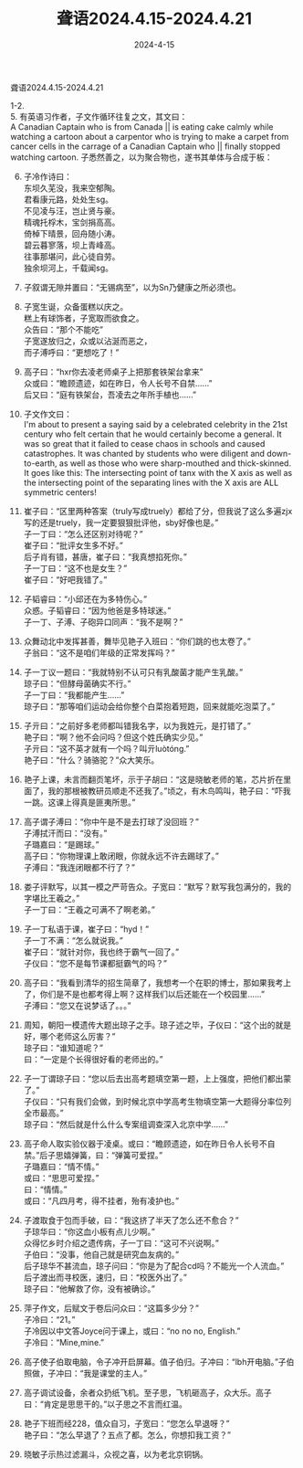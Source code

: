 ﻿---
title: 聋语2024.4.15-2024.4.21
date: 2024-4-15
---
聋语2024.4.15-2024.4.21  
  
1-2.    
5. 有英语习作者，子文作循环往复之文，其文曰：  
A Canadian Captain who is from Canada || is eating cake calmly while watching a cartoon about a carpentor who is trying to make a carpet from cancer cells in the carrage of a Canadian Captain who || finally stopped watching cartoon. 子悉然善之，以为聚合物也，遂书其单体与合成于板：  
   
   
6. 子冷作诗曰：  
东坝久芜没，我来空郁陶。  
君看康元路，处处生sg。  
不见凌与汪，岂止贤与豪。  
精魂托桴木，宝剑捐高高。  
倚棹下晴景，回舟随小涛。  
碧云暮寥落，坝上青峰高。  
往事那堪问，此心徒自劳。  
独余坝河上，千载闻sg。  
7. 子叙谓无隙并置曰：“无锡病至”，以为Sn乃健康之所必须也。  
8. 子宽生诞，众备蛋糕以庆之。  
糕上有球饰者，子宽取而欲食之。  
众告曰：“那个不能吃”  
子宽遂放归之，众或以沾涎而恶之，  
而子溥呼曰：“更想吃了！”  
9. 高子曰：“hxr你去凌老师桌子上把那套铁架台拿来”  
众或曰：“瞻顾遗迹，如在昨日，令人长号不自禁......”  
后又曰：“庭有铁架台，吾凌去之年所手植也......”  
10. 子文作文曰：  
I'm about to present a saying said by a celebrated celebrity in the 21st century who felt certain that he would certainly become a general. It was so great that it failed to cease chaos in schools and caused catastrophes. It was chanted by students who were diligent and down-to-earth, as well as those who were sharp-mouthed and thick-skinned. It goes like this: The intersecting point of tanx with the X axis as well as the intersecting point of the separating lines with the X axis are ALL symmetric centers!  
11. 崔子曰：“区里两种答案（truly写成truely）都给了分，但我说了这么多遍zjx写的还是truely，我一定要狠狠批评他，sby好像也是。”  
子一丁曰：“怎么还区别对待呢？”  
崔子曰：“批评女生多不好。”  
后子肖有错，甚唐，崔子曰：“我真想掐死你。”  
子一丁曰：“这不也是女生？”  
崔子曰：“好吧我错了。”  
12. 子韬睿曰：“小邱还在为多特伤心。”  
众惑。子韬睿曰：“因为他爸是多特球迷。”  
子一丁、子溥、子砲异口同声：“我不是啊？”  
  
  
13. 众舞动北中发挥甚善，舞毕见艳子入班曰：“你们跳的也太卷了。”  
子翁曰：“这不是咱们年级的正常发挥吗？”  
14. 子一丁议一题曰：“我就特别不认可只有乳酸菌才能产生乳酸。”  
琼子曰：“但酵母菌确实不行。”  
子一丁曰：“我都能产生……”  
琼子曰：“那等咱们运动会给你整个白菜抱着短跑，回来就能吃泡菜了。”  
15. 子亓曰：“之前好多老师都叫错我名字，以为我姓元，是打错了。”  
艳子曰：“啊？他不会问吗？但这个姓氏确实少见。”  
子亓曰：“这不英才就有一个吗？叫亓luòtóng.”  
艳子曰：“什么？骑骆驼？”众大笑乐。  
16. 艳子上课，未言而翻页笔坏，示于子胡曰：“这是晓敏老师的笔，芯片折在里面了，我的那根被教研员顺走不还我了。”顷之，有木鸟鸣叫，艳子曰：“吓我一跳。这课上得真是匪夷所思。”  
17. 高子谓子溥曰：“你中午是不是去打球了没回班？”  
子溥拭汗而曰：“没有。”  
子璐嘉曰：“是踢球。”  
高子曰：“你物理课上敢闭眼，你就永远不许去踢球了。”  
子溥曰：“我连闭眼都不行了？”  
18. 娄子评默写，以其一模之严苛告众。子宽曰：“默写？默写我包满分的，我的字堪比王羲之。”  
子一丁曰：“王羲之可满不了啊老弟。”  
19. 子一丁私语于课，崔子曰：“hyd！”  
子一丁不满：“怎么就说我。”  
崔子曰：“就针对你，我也终于霸气一回了。”  
子仪曰：“您不是每节课都挺霸气的吗？”  
20. 高子曰：“我看到清华的招生简章了，我想考一个在职的博士，那如果我考上了，你们是不是也都考得上啊？这样我们以后还能在一个校园里……”  
子溥曰：“您又在说梦话了。。。”  
21. 周知，朝阳一模遗传大题出琼子之手。琼子述之毕，子仪曰：“这个出的就是好，哪个老师这么厉害？”  
琼子曰：“谁知道呢？”  
曰：“一定是个长得很好看的老师出的。”  
22. 子一丁谓琼子曰：“您以后去出高考题填空第一题，上上强度，把他们都出蒙了。”  
子仪曰：“只有我们会做，到时候北京中学高考生物填空第一大题得分率位列全市最高。”  
琼子曰：“然后就是什么什么专案组调查深入北京中学……”  
  
23. 高子命人取实验仪器于凌桌。或曰：“瞻顾遗迹，如在昨日令人长号不自禁。”后子思嬉弹簧，曰：“弹簧可爱捏。”  
子璐嘉曰：“情不情。”  
或曰：“思思可爱捏。”  
曰：“情情。”  
或曰：“凡四月考，得不挂者，殆有凌护也。”  
24. 子渡取食于包而手破，曰：“我这挤了半天了怎么还不愈合？”  
子琼华曰：“你这血小板有点儿少啊。”  
众得忆乡时介绍之遗传病，子一丁曰：“这可不兴说啊。”  
子伯曰：“没事，他自己就是研究血友病的。”  
后子琼华不甚流血，琼子问曰：“你是为了配合cd吗？不能光一个人流血。”  
后子渡出而寻校医，速归，曰：“校医外出了。”  
琼子曰：“他解救了你，没有被确诊。”  
25. 萍子作文，后赋文于卷后问众曰：“这篇多少分？”  
子冷曰：“21。”  
子冷因以中文答Joyce问于课上，或曰：“no no no, English.”  
子冷曰：“Mine,mine.”  
26. 高子使子伯取电脑，令子冲开启屏幕。值子伯归。子冲曰：“lbh开电脑。”子伯照做，子冲曰：“我是课堂的主人。”  
27. 高子调试设备，余者众扔纸飞机。至子思，飞机砸高子，众大乐。高子曰：“肯定是思思干的。”以子思之不言而红温。  
28. 艳子下班而经228，值众自习，子宽曰：“您怎么早退呀？”  
艳子曰：“怎么早退了？五点了都。怎么，你想扣我工资？”  
29. 晓敏子示热过滤漏斗，众视之喜，以为老北京铜锅。  
